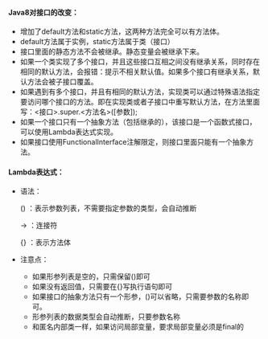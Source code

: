 #### Java8对接口的改变：

 * 增加了default方法和static方法，这两种方法完全可以有方法体。
 * default方法属于实例，static方法属于类（接口）
 * 接口里面的静态方法不会被继承。静态变量会被继承下来。
 * 如果一个类实现了多个接口，并且这些接口互相之间没有继承关系，同时存在相同的默认方法，会报错：提示不相关默认值。如果多个接口有继承关系，默认方法会被子接口覆盖。
 * 如果遇到有多个接口，并且有相同的默认方法，实现类可以通过特殊语法指定要访问哪个接口的方法。即在实现类或者子接口中重写默认方法，在方法里面写：<接口>.super.<方法名>([参数]);
 * 如果一个接口只有一个抽象方法（包括继承的），该接口是一个函数式接口，可以使用Lambda表达式实现。
 * 如果接口使用FunctionalInterface注解限定，则接口里面只能有一个抽象方法。

#### Lambda表达式：

 * 语法：

   ()	：表示参数列表，不需要指定参数的类型，会自动推断

   ->	：连接符

   {}	：表示方法体

* 注意点：

  + 如果形参列表是空的，只需保留()即可
  + 如果没有返回值，只需要在{}写执行语句即可
  + 如果接口的抽象方法只有一个形参，()可以省略，只需要参数的名称即可。
  + 形参列表的数据类型会自动推断，只要参数名称
  + 和匿名内部类一样，如果访问局部变量，要求局部变量必须是final的

